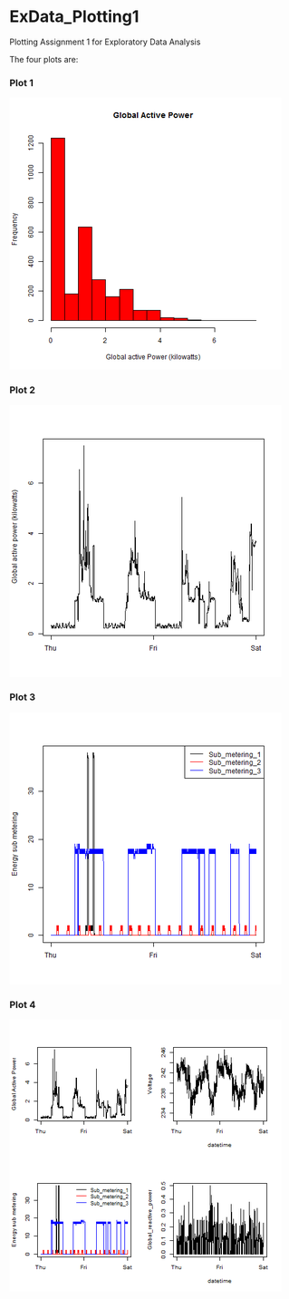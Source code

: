 ExData_Plotting1
================

Plotting Assignment 1 for Exploratory Data Analysis

The four plots are:

### Plot 1


![plot1](plot1.png) 


### Plot 2


![plot2](plot2.png) 


### Plot 3


![plot3](plot3.png) 


### Plot 4


![plot4](plot4.png) 

